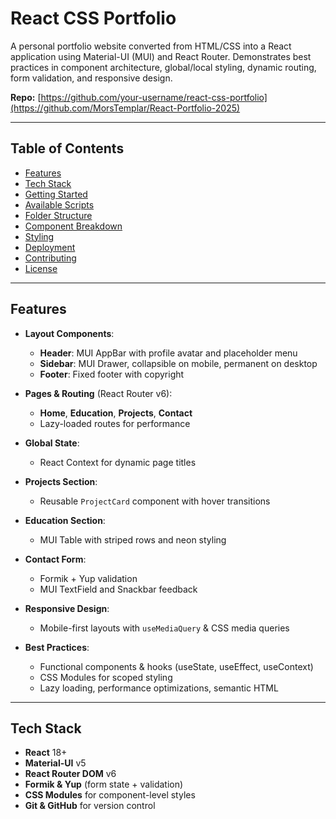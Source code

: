# React CSS Portfolio

A personal portfolio website converted from HTML/CSS into a React application using Material-UI (MUI) and React Router. Demonstrates best practices in component architecture, global/local styling, dynamic routing, form validation, and responsive design.


**Repo:** [https://github.com/your-username/react-css-portfolio](https://github.com/MorsTemplar/React-Portfolio-2025)

---

## Table of Contents

- [Features](#features)  
- [Tech Stack](#tech-stack)  
- [Getting Started](#getting-started)  
- [Available Scripts](#available-scripts)  
- [Folder Structure](#folder-structure)  
- [Component Breakdown](#component-breakdown)  
- [Styling](#styling)  
- [Deployment](#deployment)  
- [Contributing](#contributing)  
- [License](#license)  

---

## Features

- **Layout Components**:  
  - **Header**: MUI AppBar with profile avatar and placeholder menu  
  - **Sidebar**: MUI Drawer, collapsible on mobile, permanent on desktop  
  - **Footer**: Fixed footer with copyright  

- **Pages & Routing** (React Router v6):  
  - **Home**, **Education**, **Projects**, **Contact**  
  - Lazy-loaded routes for performance  

- **Global State**:  
  - React Context for dynamic page titles  

- **Projects Section**:  
  - Reusable `ProjectCard` component with hover transitions  

- **Education Section**:  
  - MUI Table with striped rows and neon styling  

- **Contact Form**:  
  - Formik + Yup validation  
  - MUI TextField and Snackbar feedback  

- **Responsive Design**:  
  - Mobile-first layouts with `useMediaQuery` & CSS media queries  

- **Best Practices**:  
  - Functional components & hooks (useState, useEffect, useContext)  
  - CSS Modules for scoped styling  
  - Lazy loading, performance optimizations, semantic HTML  

---

## Tech Stack

- **React** 18+  
- **Material-UI** v5  
- **React Router DOM** v6  
- **Formik & Yup** (form state + validation)  
- **CSS Modules** for component-level styles  
- **Git & GitHub** for version control  

